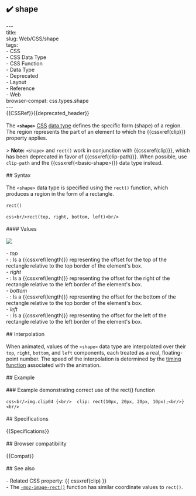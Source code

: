 ## ✔️ shape 
 ---<br/>title: <shape><br/>slug: Web/CSS/shape<br/>tags:<br/>  - CSS<br/>  - CSS Data Type<br/>  - CSS Function<br/>  - Data Type<br/>  - Deprecated<br/>  - Layout<br/>  - Reference<br/>  - Web<br/>browser-compat: css.types.shape<br/>---<br/>{{CSSRef}}{{deprecated_header}}<br/><br/>The **`<shape>`** [CSS](/en-US/docs/Web/CSS) [data type](/en-US/docs/Web/CSS/CSS_Types) defines the specific form (shape) of a region. The region represents the part of an element to which the {{cssxref(clip)}} property applies.<br/><br/>> **Note:** `<shape>` and `rect()` work in conjunction with {{cssxref(clip)}}, which has been deprecated in favor of {{cssxref(clip-path)}}. When possible, use `clip-path` and the {{cssxref(&lt;basic-shape&gt;)}} data type instead.<br/><br/>## Syntax<br/><br/>The `<shape>` data type is specified using the `rect()` function, which produces a region in the form of a rectangle.<br/><br/>`rect()`<br/><br/>```css<br/>rect(top, right, bottom, left)<br/>```<br/><br/>#### Values<br/><br/>![](rect.png)<br/><br/>- _top_<br/>  - : Is a {{cssxref(length)}} representing the offset for the top of the rectangle relative to the top border of the element's box.<br/>- _right_<br/>  - : Is a {{cssxref(length)}} representing the offset for the right of the rectangle relative to the left border of the element's box.<br/>- _bottom_<br/>  - : Is a {{cssxref(length)}} representing the offset for the bottom of the rectangle relative to the top border of the element's box.<br/>- _left_<br/>  - : Is a {{cssxref(length)}} representing the offset for the left of the rectangle relative to the left border of the element's box.<br/><br/>## Interpolation<br/><br/>When animated, values of the `<shape>` data type are interpolated over their `top`, `right`, `bottom`, and `left` components, each treated as a real, floating-point number. The speed of the interpolation is determined by the [timing function](/en-US/docs/Web/CSS/easing-function) associated with the animation.<br/><br/>## Example<br/><br/>### Example demonstrating correct use of the rect() function<br/><br/>```css<br/>img.clip04 {<br/>  clip: rect(10px, 20px, 20px, 10px);<br/>}<br/>```<br/><br/>## Specifications<br/><br/>{{Specifications}}<br/><br/>## Browser compatibility<br/><br/>{{Compat}}<br/><br/>## See also<br/><br/>- Related CSS property: {{ cssxref(clip) }}<br/>- The [`-moz-image-rect()`](/en-US/docs/Web/CSS/-moz-image-rect) function has similar coordinate values to `rect()`.<br/>